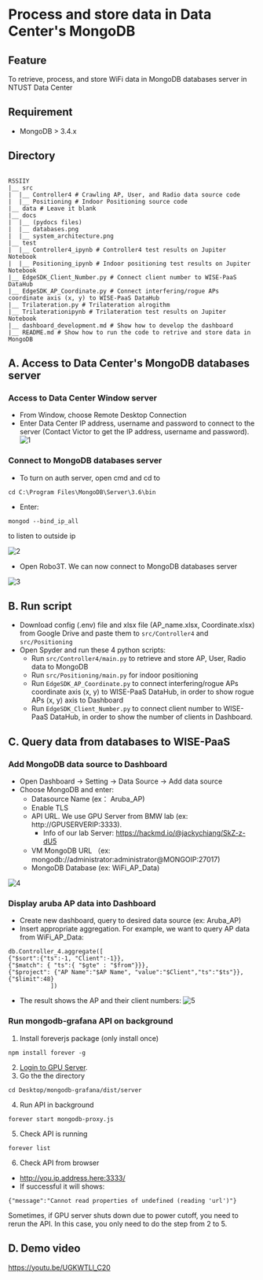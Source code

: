 # Process and store data in Data Center's MongoDB
## Feature
To retrieve, process, and store WiFi data in MongoDB databases server in NTUST Data Center

## Requirement
- MongoDB > 3.4.x
## Directory

```

RSSIIY
|__ src
|  |__ Controller4 # Crawling AP, User, and Radio data source code
|  |__ Positioning # Indoor Positioning source code
|__ data # Leave it blank
|__ docs
|  |__ (pydocs files)
|  |__ databases.png
|  |__ system_architecture.png 
|__ test
|  |__ Controller4_ipynb # Controller4 test results on Jupiter Notebook
|  |__ Positioning_ipynb # Indoor positioning test results on Jupiter Notebook
|__ EdgeSDK_Client_Number.py # Connect client number to WISE-PaaS DataHub
|__ EdgeSDK_AP_Coordinate.py # Connect interfering/rogue APs coordinate axis (x, y) to WISE-PaaS DataHub
|__ Trilateration.py # Trilateration alrogithm
|__ Trilaterationipynb # Trilateration test results on Jupiter Notebook
|__ dashboard_development.md # Show how to develop the dashboard
|__ README.md # Show how to run the code to retrive and store data in MongoDB

```

## A. Access to Data Center's MongoDB databases server

### Access to Data Center Window server

- From Window, choose Remote Desktop Connection
- Enter Data Center IP address, username and password to connect to the server (Contact Victor to get the IP address, username and password).
![1](https://github.com/nguyennam2010/RSSI4/assets/102983698/afa9a8e2-de01-4efc-a584-21cb8419e8c0)

### Connect to MongoDB databases server

- To turn on auth server, open cmd and cd to
```
cd C:\Program Files\MongoDB\Server\3.6\bin
```
- Enter:
```
mongod --bind_ip_all
```
to listen to outside ip

![2](https://github.com/nguyennam2010/RSSI4/assets/102983698/7b27766f-b1c4-4cf8-9141-782b28cb4e3a)

- Open Robo3T. We can now connect to MongoDB databases server

![3](https://github.com/nguyennam2010/RSSI4/assets/102983698/c16d77cf-8988-490b-8e12-f4bdecbadfc6)

## B. Run script 
- Download config (.env) file and xlsx file (AP_name.xlsx, Coordinate.xlsx) from Google Drive and paste them to ```src/Controller4``` and ```src/Positioning```
- Open Spyder and run these 4 python scripts:
  - Run ```src/Controller4/main.py``` to retrieve and store AP, User, Radio data to MongoDB
  - Run ```src/Positioning/main.py``` for indoor positioning
  - Run ```EdgeSDK_AP_Coordinate.py``` to connect interfering/rogue APs coordinate axis (x, y) to WISE-PaaS DataHub, in order to show rogue APs (x, y) axis to Dashboard
  - Run ```EdgeSDK_Client_Number.py``` to connect client number to WISE-PaaS DataHub, in order to show the number of clients in Dashboard.

## C. Query data from databases to WISE-PaaS

### Add MongoDB data source to Dashboard

- Open Dashboard -> Setting -> Data Source -> Add data source
- Choose MongoDB and enter:
    - Datasource Name (ex： Aruba_AP)
    - Enable TLS
    - API URL. We use GPU Server from BMW lab (ex: http://GPUSERVERIP:3333).
      - Info of our lab Server: https://hackmd.io/@jackychiang/SkZ-z-dU5
    - VM MongoDB URL （ex: mongodb://administrator:administrator@MONGOIP:27017)
    - MongoDB Database (ex: WiFi_AP_Data)

![4](https://github.com/nguyennam2010/RSSI4/assets/102983698/29f45d39-a42a-477c-9c74-8646312e45a8)

### Display aruba AP data into Dashboard

- Create new dashboard, query to desired data source (ex: Aruba_AP)
- Insert appropriate aggregation. For example, we want to query AP data from WiFi_AP_Data:

```
db.Controller_4.aggregate([
{"$sort":{"ts":-1, "Client":-1}},
{"$match": { "ts":{ "$gte" : "$from"}}}, 
{"$project": {"AP Name":"$AP Name", "value":"$Client","ts":"$ts"}},
{"$limit":48}
            ])
```

- The result shows the AP and their client numbers:
![5](https://github.com/nguyennam2010/RSSI4/assets/102983698/869f9c4c-d155-4bf9-b78c-5a9aca5cc696)



### Run mongodb-grafana API on background

1. Install foreverjs package (only install once)
```
npm install forever -g
```
2. [Login to GPU Server](https://hackmd.io/@jackychiang/SkZ-z-dU5).
3. Go the the directory 
```
cd Desktop/mongodb-grafana/dist/server
```
4. Run API in background
```
forever start mongodb-proxy.js
```
5. Check API is running
```
forever list
```
6. Check API from browser
- http://you.ip.address.here:3333/
- If successful it will shows:
```
{"message":"Cannot read properties of undefined (reading 'url')"}
```
Sometimes, if GPU server shuts down due to power cutoff, you need to rerun the API. 
In this case, you only need to do the step from 2 to 5.

## D. Demo video

https://youtu.be/UGKWTLl_C20


